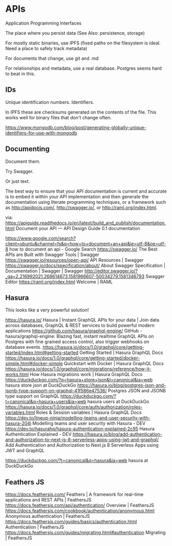 # APIs

Application Programming Interfaces

The place where you persist data (See Also: persistence, storage)

For mostly static binaries, use IPFS (fixed paths on the filesystem is ideal. Need a place to safely track metadata)

For documents that change, use git and .md

For relationships and metadata, use a real database. Postgres seems hard to beat in this.

## IDs

Unique identification numbers. Identifiers.

In IPFS these are checksums generated on the contents of the file. This works well for binary files that don't change often.

https://www.mongodb.com/blog/post/generating-globally-unique-identifiers-for-use-with-mongodb

## Documenting

Document them.

Try Swagger.

Or just text.

The best way to ensure that your API documentation is current and accurate is to embed it within your API implementation and then generate the documentation using literate programming techniques, or a framework such as http://apidocjs.com/, http://swagger.io/, or http://raml.org/index.html.

via:
https://apiguide.readthedocs.io/en/latest/build_and_publish/documentation.html
Document your API — API Design Guide 0.1 documentation

https://www.google.com/search?client=ubuntu&channel=fs&q=how+to+document+an+api&ie=utf-8&oe=utf-8
how to document an api - Google Search
https://swagger.io/
The Best APIs are Built with Swagger Tools | Swagger
https://swagger.io/resources/open-api/
API Resources | Swagger
https://swagger.io/docs/specification/about/
About Swagger Specification | Documentation | Swagger | Swagger
http://editor.swagger.io/?_ga=2.216992021.268614673.1581966607-50034279.1581346793
Swagger Editor
https://raml.org/index.html
Welcome | RAML

## Hasura

This looks like a very powerful solution!

https://hasura.io/
Hasura | Instant GraphQL APIs for your data | Join data across databases, GraphQL & REST services to build powerful modern applications
https://github.com/hasura/graphql-engine/
GitHub - hasura/graphql-engine: Blazing fast, instant realtime GraphQL APIs on Postgres with fine grained access control, also trigger webhooks on database events.
https://hasura.io/docs/1.0/graphql/core/getting-started/index.html#getting-started
Getting Started | Hasura GraphQL Docs
https://hasura.io/docs/1.0/graphql/core/getting-started/docker-simple.html#docker-simple
Quickstart with Docker | Hasura GraphQL Docs
https://hasura.io/docs/1.0/graphql/core/migrations/reference/how-it-works.html
How Hasura migrations work | Hasura GraphQL Docs
https://duckduckgo.com/?q=hasura+store+json&t=canonical&ia=web
hasura store json at DuckDuckGo
https://hasura.io/blog/postgres-json-and-jsonb-type-support-on-graphql-41f586e47536/
Postgres JSON and JSONB type support on GraphQL
https://duckduckgo.com/?t=canonical&q=hasura+users&ia=web
hasura users at DuckDuckGo
https://hasura.io/docs/1.0/graphql/core/auth/authorization/roles-variables.html
Roles & Session variables | Hasura GraphQL Docs
https://dev.to/lineup-ninja/modelling-teams-and-user-security-with-hasura-204i
Modelling teams and user security with Hasura - DEV
https://dev.to/hasurahq/hasura-authentication-explained-2c95
Hasura Authentication Explained - DEV
https://hasura.io/blog/add-authentication-and-authorization-to-next-js-8-serverless-apps-using-jwt-and-graphql/
Add Authentication and Authorization to Next.js 8 Serverless Apps using JWT and GraphQL

https://duckduckgo.com/?t=canonical&q=hasura&ia=web
hasura at DuckDuckGo

## Feathers JS

https://docs.feathersjs.com/
Feathers | A framework for real-time applications and REST APIs | FeathersJS
https://docs.feathersjs.com/api/authentication/
Overview | FeathersJS
https://docs.feathersjs.com/cookbook/authentication/anonymous.html
Anonymous authentication | FeathersJS
https://docs.feathersjs.com/guides/basics/authentication.html
Authentication | FeathersJS
https://docs.feathersjs.com/guides/migrating.html#authentication
Migrating | FeathersJS
